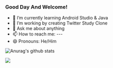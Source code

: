 ### Good Day And Welcome!

 - 🌱 I’m currently learning Android Studio & Java<br />
 - 🌱 I’m working by creating Twitter Study Clone<br />
 - 💬 Ask me about anything<br />
 - 📫 How to reach me: ---<br />
 - 😄 Pronouns: He/Him
	
![Anurag's github stats](https://github-readme-stats.vercel.app/api?username=Arbross&show_icons=true)

![](https://visitor-badge.laobi.icu/badge?page_id=Arbross.Arbross)
